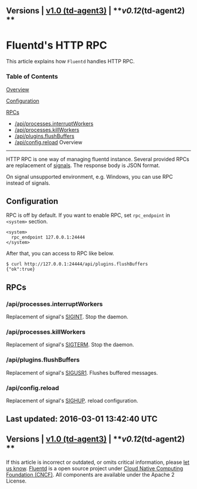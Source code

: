 
Versions \| [v1.0 (td-agent3)](/v1.0/articles/rpc) \|
***v0.12*(td-agent2) **
------------------------------------------------------------------------

Fluentd's HTTP RPC
==================

This article explains how `Fluentd` handles HTTP RPC.


### Table of Contents

[Overview](#overview)

[Configuration](#configuration)

[RPCs](#rpcs)

-   [/api/processes.interruptWorkers](#/api/processes.interruptworkers)
-   [/api/processes.killWorkers](#/api/processes.killworkers)
-   [/api/plugins.flushBuffers](#/api/plugins.flushbuffers)
-   [/api/config.reload](#/api/config.reload)
Overview
--------

HTTP RPC is one way of managing fluentd instance. Several provided RPCs
are replacement of [signals](signals). The response body is JSON format.

On signal unsupported environment, e.g. Windows, you can use RPC instead
of signals.

Configuration
-------------

RPC is off by default. If you want to enable RPC, set `rpc_endpoint` in
`<system>` section.

``` {.CodeRay}
<system>
  rpc_endpoint 127.0.0.1:24444
</system>
```

After that, you can access to RPC like below.

``` {.CodeRay}
$ curl http://127.0.0.1:24444/api/plugins.flushBuffers
{"ok":true}
```

RPCs
----

### /api/processes.interruptWorkers

Replacement of signal's [SIGINT](signals#sigint-or-sigterm). Stop the
daemon.

### /api/processes.killWorkers

Replacement of signal's [SIGTERM](signals#sigint-or-sigterm). Stop the
daemon.

### /api/plugins.flushBuffers

Replacement of signal's [SIGUSR1](signals#sigusr1). Flushes buffered
messages.

### /api/config.reload

Replacement of signal's [SIGHUP](signals#sighup). reload configuration.


Last updated: 2016-03-01 13:42:40 UTC
------------------------------------------------------------------------
Versions \| [v1.0 (td-agent3)](/v1.0/articles/rpc) \|
***v0.12*(td-agent2) **
------------------------------------------------------------------------

If this article is incorrect or outdated, or omits critical information,
please [let us
know](https://github.com/fluent/fluentd-docs/issues?state=open).
[Fluentd](http://www.fluentd.org/) is a open source project under [Cloud
Native Computing Foundation (CNCF)](https://cncf.io/). All components
are available under the Apache 2 License.
